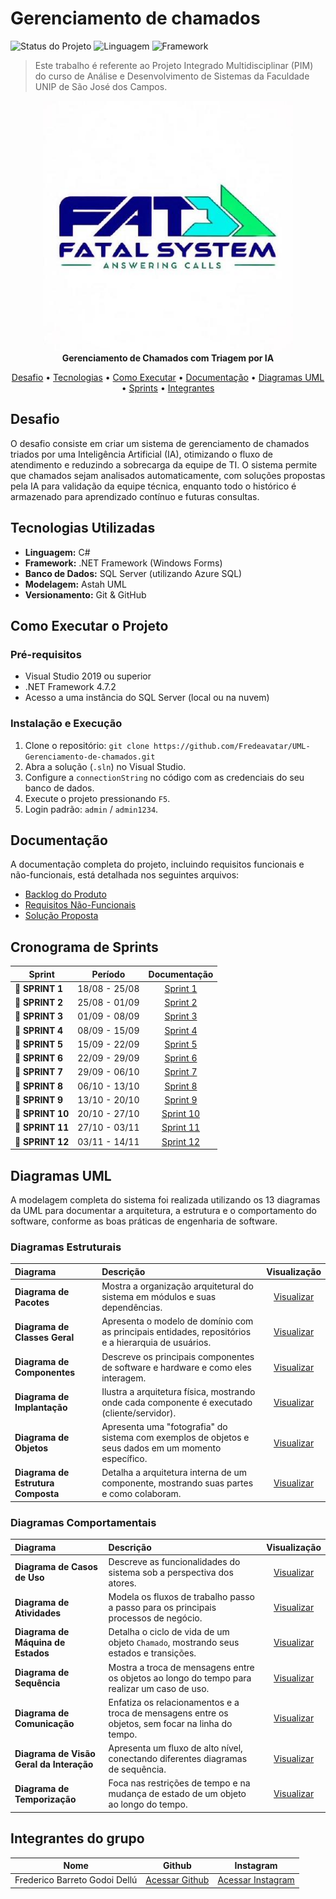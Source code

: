 # Gerenciamento de chamados

![Status do Projeto](https://img.shields.io/badge/status-em%20desenvolvimento-yellow)
![Linguagem](https://img.shields.io/badge/linguagem-C%23-blueviolet)
![Framework](https://img.shields.io/badge/framework-.NET-blue)

> Este trabalho é referente ao Projeto Integrado Multidisciplinar (PIM) do curso de Análise e Desenvolvimento de Sistemas da Faculdade UNIP de São José dos Campos.

<p align="center">
  <img src="img/203549358.jpg" alt="logo da Fatal System" width="400">
  <br/>
  <strong>Gerenciamento de Chamados com Triagem por IA</strong>
</p>

<p align="center">
  <a href="#desafio">Desafio</a> •
  <a href="#tecnologias-utilizadas">Tecnologias</a> •
  <a href="#como-executar-o-projeto">Como Executar</a> •
  <a href="#documenta--o">Documentação</a> •
  <a href="#diagramas-uml">Diagramas UML</a> •
  <a href="#cronograma-de-sprints">Sprints</a> •
  <a href="#integrantes-do-grupo">Integrantes</a>
</p>

## Desafio <a id="desafio"></a>
O desafio consiste em criar um sistema de gerenciamento de chamados triados por uma Inteligência Artificial (IA), otimizando o fluxo de atendimento e reduzindo a sobrecarga da equipe de TI. O sistema permite que chamados sejam analisados automaticamente, com soluções propostas pela IA para validação da equipe técnica, enquanto todo o histórico é armazenado para aprendizado contínuo e futuras consultas.

## Tecnologias Utilizadas <a id="tecnologias-utilizadas"></a>
* **Linguagem:** C#
* **Framework:** .NET Framework (Windows Forms)
* **Banco de Dados:** SQL Server (utilizando Azure SQL)
* **Modelagem:** Astah UML
* **Versionamento:** Git & GitHub

## Como Executar o Projeto <a id="como-executar-o-projeto"></a>
### Pré-requisitos
* Visual Studio 2019 ou superior
* .NET Framework 4.7.2
* Acesso a uma instância do SQL Server (local ou na nuvem)

### Instalação e Execução
1.  Clone o repositório: `git clone https://github.com/Fredeavatar/UML-Gerenciamento-de-chamados.git`
2.  Abra a solução (`.sln`) no Visual Studio.
3.  Configure a `connectionString` no código com as credenciais do seu banco de dados.
4.  Execute o projeto pressionando `F5`.
5.  Login padrão: `admin` / `admin1234`.

## Documentação <a id="documenta--o"></a>
A documentação completa do projeto, incluindo requisitos funcionais e não-funcionais, está detalhada nos seguintes arquivos:
* [Backlog do Produto](https://github.com/Fredeavatar/UML-Gerenciamento-de-chamados/blob/main/backlog.md)
* [Requisitos Não-Funcionais](https://github.com/Fredeavatar/UML-Gerenciamento-de-chamados/blob/main/reqnfunc.md)
* [Solução Proposta](https://github.com/Fredeavatar/UML-Gerenciamento-de-chamados/blob/main/solprop.md)

## Cronograma de Sprints <a id="sprint"></a>

| Sprint          |    Período    | Documentação                                     |
| --------------- | :-----------: | :---------------------------------------------: |
| 🔖 **SPRINT 1** | 18/08 - 25/08 | [Sprint 1](https://github.com/Fredeavatar/UML-Gerenciamento-de-chamados/blob/main/Sprints/Sprint1.md) |
| 🔖 **SPRINT 2** | 25/08 - 01/09 | [Sprint 2](https://github.com/Fredeavatar/UML-Gerenciamento-de-chamados/blob/main/Sprints/Sprint2.md) |
| 🔖 **SPRINT 3** | 01/09 - 08/09 | [Sprint 3](https://github.com/Fredeavatar/UML-Gerenciamento-de-chamados/blob/main/Sprints/Sprint3.md) |
| 🔖 **SPRINT 4** | 08/09 - 15/09 | [Sprint 4](https://github.com/Fredeavatar/UML-Gerenciamento-de-chamados/blob/main/Sprints/Sprint4.md) |
| 🔖 **SPRINT 5** | 15/09 - 22/09 | [Sprint 5](https://github.com/Fredeavatar/UML-Gerenciamento-de-chamados/blob/main/Sprints/Sprint5.md) |
| 🔖 **SPRINT 6** | 22/09 - 29/09 | [Sprint 6](https://github.com/Fredeavatar/UML-Gerenciamento-de-chamados/blob/main/Sprints/Sprint6.md) |
| 🔖 **SPRINT 7** | 29/09 - 06/10 | [Sprint 7](https://github.com/Fredeavatar/UML-Gerenciamento-de-chamados/blob/main/Sprints/Sprint7.md) |
| 🔖 **SPRINT 8** | 06/10 - 13/10 | [Sprint 8](https://github.com/Fredeavatar/UML-Gerenciamento-de-chamados/blob/main/Sprints/Sprint8.md) |
| 🔖 **SPRINT 9** | 13/10 - 20/10 | [Sprint 9](https://github.com/Fredeavatar/UML-Gerenciamento-de-chamados/blob/main/Sprints/Sprint9.md) |
| 🔖 **SPRINT 10**| 20/10 - 27/10 | [Sprint 10](https://github.com/Fredeavatar/UML-Gerenciamento-de-chamados/blob/main/Sprints/Sprint10.md) |
| 🔖 **SPRINT 11**| 27/10 - 03/11 | [Sprint 11](https://github.com/Fredeavatar/UML-Gerenciamento-de-chamados/blob/main/Sprints/Sprint11.md) |
| 🔖 **SPRINT 12**| 03/11 - 14/11 | [Sprint 12](https://github.com/Fredeavatar/UML-Gerenciamento-de-chamados/blob/main/Sprints/Sprint12.md) |

## Diagramas UML <a id="diagramas-uml"></a>
A modelagem completa do sistema foi realizada utilizando os 13 diagramas da UML para documentar a arquitetura, a estrutura e o comportamento do software, conforme as boas práticas de engenharia de software.

### Diagramas Estruturais
| Diagrama | Descrição | Visualização |
| :--- | :--- | :---: |
| **Diagrama de Pacotes** | Mostra a organização arquitetural do sistema em módulos e suas dependências. | [Visualizar](Diagramas/1.Arquitetura/Diagrama_de_Pacotes.png) |
| **Diagrama de Classes Geral**| Apresenta o modelo de domínio com as principais entidades, repositórios e a hierarquia de usuários. | [Visualizar](link/para/DiagramaDeClasses_Geral.png) |
| **Diagrama de Componentes** | Descreve os principais componentes de software e hardware e como eles interagem. | [Visualizar](link/para/DiagramaDeComponentes.png) |
| **Diagrama de Implantação**| Ilustra a arquitetura física, mostrando onde cada componente é executado (cliente/servidor). | [Visualizar](link/para/DiagramaDeImplantacao.png) |
| **Diagrama de Objetos** | Apresenta uma "fotografia" do sistema com exemplos de objetos e seus dados em um momento específico. | [Visualizar](link/para/Chamado_Objetos.png) |
| **Diagrama de Estrutura Composta** | Detalha a arquitetura interna de um componente, mostrando suas partes e como colaboram. | [Visualizar](link/para/EstruturaComposta_ChamadoRepo.png) |

### Diagramas Comportamentais
| Diagrama | Descrição | Visualização |
| :--- | :--- | :---: |
| **Diagrama de Casos de Uso** | Descreve as funcionalidades do sistema sob a perspectiva dos atores. | [Visualizar](link/para/GestaoDeChamados_CasosDeUso.png) |
| **Diagrama de Atividades** | Modela os fluxos de trabalho passo a passo para os principais processos de negócio. | [Visualizar](link/para/criarChamado_Atividade.png) |
| **Diagrama de Máquina de Estados** | Detalha o ciclo de vida de um objeto `Chamado`, mostrando seus estados e transições. | [Visualizar](link/para/Chamado_MaquinaDeEstados.png) |
| **Diagrama de Sequência** | Mostra a troca de mensagens entre os objetos ao longo do tempo para realizar um caso de uso. | [Visualizar](link/para/criarChamado_Sequencia.png) |
| **Diagrama de Comunicação**| Enfatiza os relacionamentos e a troca de mensagens entre os objetos, sem focar na linha do tempo. | [Visualizar](link/para/fazerLogin_Comunicacao.png) |
| **Diagrama de Visão Geral da Interação** | Apresenta um fluxo de alto nível, conectando diferentes diagramas de sequência. | [Visualizar](link/para/VisaoGeral_Interacao.png) |
| **Diagrama de Temporização**| Foca nas restrições de tempo e na mudança de estado de um objeto ao longo do tempo. | [Visualizar](link/para/Chamado_Temporizacao.png) |



## Integrantes do grupo

| Nome | Github | Instagram
| :------------: | :-------------: | :-----------:|
| Frederico Barreto Godoi Dellú | [Acessar Github](https://github.com/Fredeavatar) | [Acessar Instagram](https://www.instagram.com/fredericodellu_?igsh=MXcwa3d0djQzZzZ5MQ==) |
